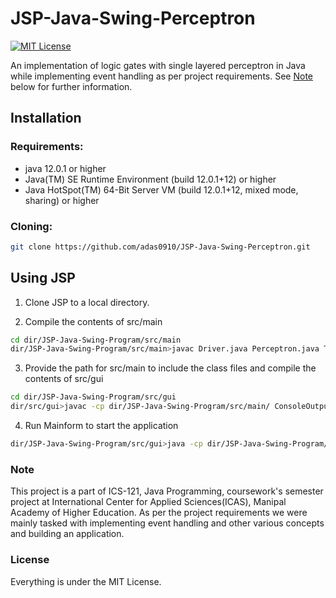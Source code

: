 # JSP-Java-Swing-Perceptron
[![MIT License](https://img.shields.io/badge/license-MIT-blue.svg?style=flat)](http://choosealicense.com/licenses/mit/)

An implementation of logic gates with single layered perceptron in Java while implementing event handling as per project requirements. See [Note](#Note) below for further information.

## Installation

### Requirements:
* java 12.0.1 or higher
* Java(TM) SE Runtime Environment (build 12.0.1+12) or higher
* Java HotSpot(TM) 64-Bit Server VM (build 12.0.1+12, mixed mode, sharing) or higher

### Cloning:
```sh
git clone https://github.com/adas0910/JSP-Java-Swing-Perceptron.git
```

## Using JSP

1. Clone JSP to a local directory.

2. Compile the contents of src/main 
```sh
cd dir/JSP-Java-Swing-Program/src/main
dir/JSP-Java-Swing-Program/src/main>javac Driver.java Perceptron.java Truthtable.java
```

3. Provide the path for src/main to include the class files and compile the contents of src/gui 
```sh
cd dir/JSP-Java-Swing-Program/src/gui
dir/src/gui>javac -cp dir/JSP-Java-Swing-Program/src/main/ ConsoleOutput.java Mainform.java
```

4. Run Mainform to start the application
```sh
dir/JSP-Java-Swing-Program/src/gui>java -cp dir/JSP-Java-Swing-Program/src/main/; Mainform
```


### Note
This project is a part of ICS-121, Java Programming, coursework's semester project at International Center for Applied Sciences(ICAS), Manipal Academy of Higher Education. As per the project requirements we were mainly tasked with implementing event handling and other various concepts and building an application. 

### License
Everything is under the MIT License.

